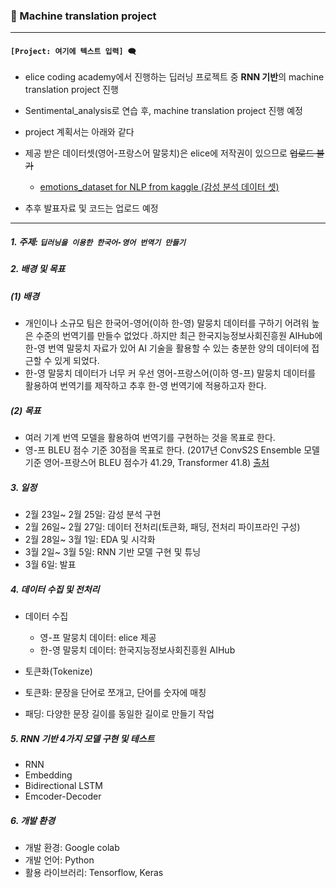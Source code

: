 ### 🤖 Machine translation project

---

#### `[Project: 여기에 텍스트 입력] 🗨`

- elice coding academy에서 진행하는 딥러닝 프로젝트 중 **RNN 기반**의 machine translation project 진행
- Sentimental_analysis로 연습 후, machine translation project 진행 예정 
- project 계획서는 아래와 같다
- 제공 받은 데이터셋(영어-프랑스어 말뭉치)은 elice에 저작권이 있으므로 ~~업로드 불가~~

  -  [emotions_dataset for NLP from kaggle (감성 분석 데이터 셋)](https://www.kaggle.com/praveengovi/emotions-dataset-for-nlp)

- 추후 발표자료 및 코드는 업로드 예정

---

##### 1. 주제: `딥러닝을 이용한 한국어-영어 번역기 만들기`

##### 2. 배경 및 목표

##### (1) 배경

- 개인이나 소규모 팀은 한국어-영어(이하 한-영) 말뭉치 데이터를 구하기 어려워 높은 수준의 번역기를 만들수 없었다 .하지만 최근 한국지능정보사회진흥원 AIHub에 한-영 번역 말뭉치 자료가 있어 AI 기술을 활용할 수 있는 충분한 양의 데이터에 접근할 수 있게 되었다.
- 한-영 말뭉치 데이터가 너무 커 우선 영어-프랑스어(이하 영-프) 말뭉치 데이터를 활용하여 번역기를 제작하고 추후 한-영 번역기에 적용하고자 한다.

##### (2) 목표

- 여러 기계 번역 모델을 활용하여 번역기를 구현하는 것을 목표로 한다.
- 영-프 BLEU 점수 기준 30점을 목표로 한다. (2017년 ConvS2S Ensemble 모델 기준 영어-프랑스어 BLEU 점수가 41.29, Transformer 41.8) [출처](https://www.researchgate.net/figure/The-Transformer-achieves-better-BLEU-scores-than-previous-state-of-the-art-models-on_tbl1_323904682)

##### 3. 일정

- 2월 23일~ 2월 25일: 감성 분석 구현
- 2월 26일~ 2월 27일: 데이터 전처리(토큰화, 패딩, 전처리 파이프라인 구성)
- 2월 28일~ 3월 1일: EDA 및 시각화
- 3월 2일~ 3월 5일: RNN 기반 모델 구현 및 튜닝
- 3월 6일: 발표

##### 4. 데이터 수집 및 전처리

- 데이터 수집
  - 영-프 말뭉치 데이터: elice 제공
  - 한-영 말뭉치 데이터: 한국지능정보사회진흥원 AIHub

-  토큰화(Tokenize)
  - 토큰화: 문장을 단어로 쪼개고, 단어를 숫자에 매칭
  - 패딩: 다양한 문장 길이를 동일한 길이로 만들기 작업

##### 5. RNN 기반 4가지 모델 구현 및 테스트

- RNN
- Embedding
- Bidirectional LSTM
- Emcoder-Decoder

##### 6. 개발 환경

- 개발 환경: Google colab
- 개발 언어: Python
- 활용 라이브러리: Tensorflow, Keras